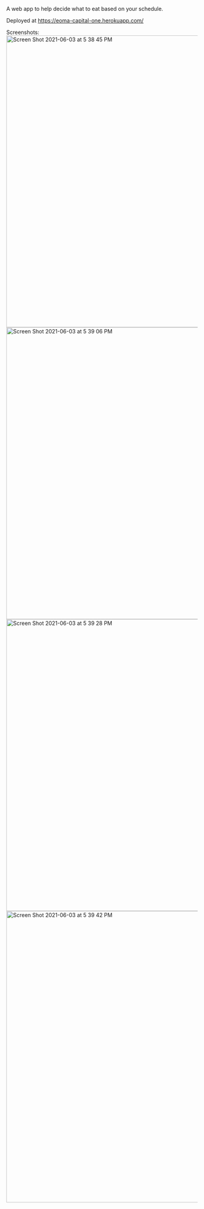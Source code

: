 A web app to help decide what to eat based on your schedule.

Deployed at https://eoma-capital-one.herokuapp.com/

Screenshots: 
 <img width="769" alt="Screen Shot 2021-06-03 at 5 38 45 PM" src="https://user-images.githubusercontent.com/15104145/120715531-b53ee780-c492-11eb-975f-c41f0f20d606.png">
<img width="769" alt="Screen Shot 2021-06-03 at 5 39 06 PM" src="https://user-images.githubusercontent.com/15104145/120715535-b5d77e00-c492-11eb-8839-68651ef15f8b.png">
<img width="769" alt="Screen Shot 2021-06-03 at 5 39 28 PM" src="https://user-images.githubusercontent.com/15104145/120715539-b6701480-c492-11eb-8e87-9c3044001f47.png">
<img width="768" alt="Screen Shot 2021-06-03 at 5 39 42 PM" src="https://user-images.githubusercontent.com/15104145/120715542-b7a14180-c492-11eb-9bd0-7f1cb1e8ad0b.png">
